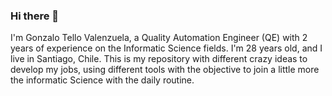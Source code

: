 ### Hi there 👋

I'm Gonzalo Tello Valenzuela, a Quality Automation Engineer (QE) with 2 years of experience on the Informatic Science fields. I'm 28 years old, and I live in Santiago, Chile. This is my repository with different crazy ideas to develop my jobs, using different tools with the objective to join a little more the informatic Science with the daily routine.

<!--
**gtello79/gtello79** is a ✨ _special_ ✨ repository because its `README.md` (this file) appears on your GitHub profile.

Here are some ideas to get you started:

- 🔭 I’m currently working on ...
- 🌱 I’m currently learning ...
- 👯 I’m looking to collaborate on ...
- 🤔 I’m looking for help with ...
- 💬 Ask me about ...
- 📫 How to reach me: ...
- 😄 Pronouns: ...
- ⚡ Fun fact: ...
-->
